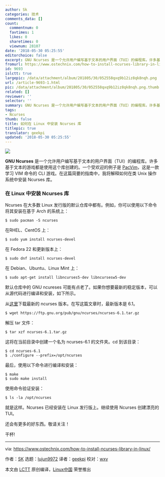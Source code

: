 ```yaml
---
author: Sk
categories: 技术
comments_data: []
count:
  commentnum: 0
  favtimes: 1
  likes: 0
  sharetimes: 0
  viewnum: 28107
date: '2018-05-30 05:25:55'
editorchoice: false
excerpt: GNU Ncurses 是一个允许用户编写基于文本的用户界面（TUI）的编程库。许多基于文本的游戏都是使用这个库创建的。
fromurl: https://www.ostechnix.com/how-to-install-ncurses-library-in-linux/
id: 9693
islctt: true
largepic: /data/attachment/album/201805/30/052558qxq9b12iz8qk8nqh.png
url: /article-9693-1.html
pic: /data/attachment/album/201805/30/052558qxq9b12iz8qk8nqh.png.thumb.jpg
related: []
reviewer: ''
selector: ''
summary: GNU Ncurses 是一个允许用户编写基于文本的用户界面（TUI）的编程库。许多基于文本的游戏都是使用这个库创建的。
tags:
- Ncurses
thumb: false
title: 如何在 Linux 中安装 Ncurses 库
titlepic: true
translator: geekpi
updated: '2018-05-30 05:25:55'
---
```


![](/data/attachment/album/201805/30/052558qxq9b12iz8qk8nqh.png)


**GNU Ncurses** 是一个允许用户编写基于文本的用户界面（TUI）的编程库。许多基于文本的游戏都是使用这个库创建的。一个受欢迎的例子是 [PacVim](https://www.ostechnix.com/pacvim-a-cli-game-to-learn-vim-commands/)，这是一款学习 VIM 命令的 CLI 游戏。在这篇简要的指南中，我将解释如何在类 Unix 操作系统中安装 Ncurses 库。


### 在 Linux 中安装 Ncurses 库


Ncurses 在大多数 Linux 发行版的默认仓库中都有。例如，你可以使用以下命令将其安装在基于 Arch 的系统上：



```
$ sudo pacman -S ncurses

```

在RHEL、CentOS 上：



```
$ sudo yum install ncurses-devel

```

在 Fedora 22 和更新版本上：



```
$ sudo dnf install ncurses-devel

```

在 Debian、Ubuntu、Linux Mint 上：



```
$ sudo apt-get install libncurses5-dev libncursesw5-dev

```

默认仓库中的 GNU ncureses 可能有点老了。如果你想要最新的稳定版本，可以从源代码进行编译和安装，如下所示。


从[这里](https://ftp.gnu.org/pub/gnu/ncurses/)下载最新的 ncurses 版本。在写这篇文章时，最新版本是 6.1。



```
$ wget https://ftp.gnu.org/pub/gnu/ncurses/ncurses-6.1.tar.gz

```

解压 tar 文件：



```
$ tar xzf ncurses-6.1.tar.gz

```

这将在当前目录中创建一个名为 ncurses-6.1 的文件夹。cd 到该目录：



```
$ cd ncurses-6.1
$ ./configure --prefix=/opt/ncurses

```

最后，使用以下命令进行编译和安装：



```
$ make
$ sudo make install

```

使用命令验证安装：



```
$ ls -la /opt/ncurses

```

就是这样。Ncurses 已经安装在 Linux 发行版上。继续使用 Ncurses 创建漂亮的 TUI。


还会有更多的好东西。敬请关注！


干杯!




---


via: <https://www.ostechnix.com/how-to-install-ncurses-library-in-linux/>


作者：[SK](https://www.ostechnix.com/author/sk/) 选题：[lujun9972](https://github.com/lujun9972) 译者：[geekpi](https://github.com/geekpi) 校对：[wxy](https://github.com/wxy)


本文由 [LCTT](https://github.com/LCTT/TranslateProject) 原创编译，[Linux中国](https://linux.cn/) 荣誉推出
